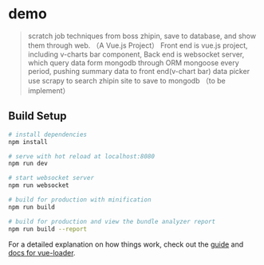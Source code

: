 # demo

> scratch job techniques from boss zhipin, save to database, and show them through web. （A Vue.js Project）
> Front end is vue.js project, including v-charts bar component, 
> Back end is websocket server, which query data form mongodb through ORM mongoose every period, pushing summary data to front end(v-chart bar)
> data picker use scrapy to search zhipin site to save to mongodb （to be implement）

## Build Setup

``` bash
# install dependencies
npm install

# serve with hot reload at localhost:8080
npm run dev

# start websocket server
npm run websocket

# build for production with minification
npm run build

# build for production and view the bundle analyzer report
npm run build --report
```

For a detailed explanation on how things work, check out the [guide](http://vuejs-templates.github.io/webpack/) and [docs for vue-loader](http://vuejs.github.io/vue-loader).
